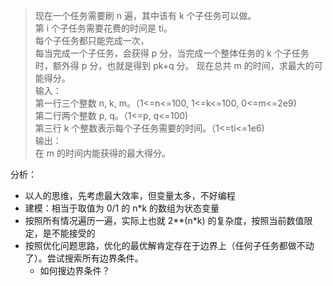 > 现在一个任务需要刷 n 遍，其中该有 k 个子任务可以做。  
> 第 i 个子任务需要花费的时间是 ti。  
> 每个子任务都只能完成一次，  
> 每当完成一个子任务，会获得 p 分，当完成一个整体任务的 k 个子任务时，额外得 p 分，也就是得到 pk+q 分。
> 现在总共 m 的时间，求最大的可能得分。  
> 输入：  
> 第一行三个整数 n, k, m。（1<=n<=100, 1<=k<=100, 0<=m<=2e9)  
> 第二行两个整数 p, q。（1<=p, q<=100)  
> 第三行 k 个整数表示每个子任务需要的时间。（1<=ti<=1e6)  
> 输出：  
> 在 m 的时间内能获得的最大得分。

分析：  
- 以人的思维，先考虑最大效率，但变量太多，不好编程
- 建模：相当于取值为 0/1 的 n*k 的数组为状态变量
- 按照所有情况遍历一遍，实际上也就 2**(n*k) 的复杂度，按照当前数值限定，是不能接受的
- 按照优化问题思路，优化的最优解肯定存在于边界上（任何子任务都做不动了）。尝试搜索所有边界条件。  
  - 如何搜边界条件？
